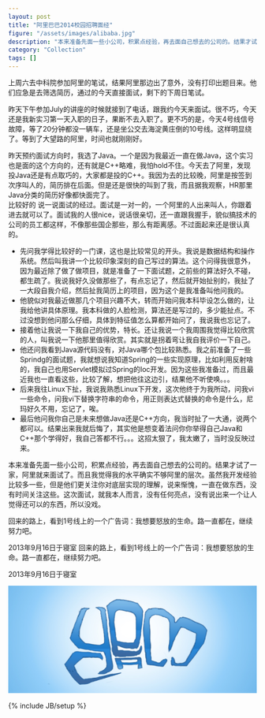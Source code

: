 ```yaml
---
layout: post
title: "阿里巴巴2014校园招聘面经"
figure: "/assets/images/alibaba.jpg"
description: "本来准备先面一些小公司，积累点经验，再去面自己想去的公司的。结果才试了一家，阿里就来面试了。而且我觉得我的水平确实不够阿里的层次。虽然我开发经验比较多一些，但是他们更关注你对底层实现的理解，说来惭愧，一直在做东西，没有时间关注这些。这次面试，就我本人而言，没有任何亮点，没有说出来一个让人觉得还可以的东西，所以没戏。"
category: "Collection"
tags: []
---
```

上周六去中科院参加阿里的笔试，结果阿里那边出了意外，没有打印出题目来。他们应急是去筛选简历，通过的今天直接面试，剩下的下周日笔试。   

昨天下午参加July的讲座的时候就接到了电话，跟我约今天来面试。很不巧，今天还是我新实习第一天入职的日子，果断不去入职了。更不巧的是，今天4号线信号故障，等了20分钟都没一辆车，还是坐公交去海淀黄庄倒的10号线。这样明显绕了。等到了大望路的阿里，时间也就刚刚好。   

昨天预约面试方向时，我选了Java。一个是因为我最近一直在做Java，这个实习也是面的这个方向的，还有就是C++略难，我怕hold不住。今天去了阿里，发现投Java还是有点取巧的，大家都是投的C++。我因为去的比较晚，阿里是按签到次序叫人的，简历排在后面。但是还是很快的叫到了我，而且据我观察，HR那里Java分类的简历好像都快面完了。    
比较好的
说一说面试的经过。面试是一对一的，一个阿里的人出来叫人，你跟着进去就可以了。面试我的人很nice，说话很亲切，还一直跟我握手，貌似搞技术的公司的员工都这样，不像那些国企那些，那么有距离感。不过面起来还是很认真的。

+ 先问我学得比较好的一门课，这也是比较常见的开头。我说是数据结构和操作系统。然后叫我讲一个比较印象深刻的自己写过的算法。这个问得我很意外，因为最近除了做了做项目，就是准备了一下面试题，之前些的算法好久不碰，都生疏了。我说我好久没做那些了，有点忘记了，然后就开始扯别的，我扯了一大段自我介绍，然后扯我简历上的项目，因为这个是我准备叫他问我的。   
+ 他貌似对我最近做那几个项目兴趣不大，转而开始问我本科毕设怎么做的，让我给他讲具体原理。我本科做的人脸检测，算法还是写过的，多少能扯点。不过没想到他问那么仔细，具体到特征值怎么算都开始问了，我说我也忘记了。      
+ 接着他让我说一下我自己的优势，特长。还让我说一个我周围我觉得比较欣赏的人，叫我说一下他那里值得欣赏。其实就是拐着弯让我自我评价一下自己。   
+ 他还问我看到Java源代码没有，对Java哪个包比较熟悉。我之前准备了一些Sprindg的面试题，我就想说我知道Spring的一些实现原理，比如利用反射啥的，我自己也用Servlet模拟过Spring的Ioc开发。因为这些我准备过，而且最近我也一直看这些，比较了解，想把他往这边引，结果他不听使唤。。。   
+ 后来我往Linux下扯，我说我熟悉Linux下开发，这次他终于为我所动，问我vi一些命令，问我vi下替换字符串的命令，用正则表达式替换的命令是什么，尼玛好久不用，忘记了，唉。   
+ 最后他问我你自己是未来想做Java还是C++方向，我当时扯了一大通，说两个都可以。结果出来我就后悔了，其实他是想变着法问你你举得自己Java和C++那个学得好，我自己答都不行。。。这招太狠了，我太嫩了，当时没反映过来。   

本来准备先面一些小公司，积累点经验，再去面自己想去的公司的。结果才试了一家，阿里就来面试了。而且我觉得我的水平确实不够阿里的层次。虽然我开发经验比较多一些，但是他们更关注你对底层实现的理解，说来惭愧，一直在做东西，没有时间关注这些。这次面试，就我本人而言，没有任何亮点，没有说出来一个让人觉得还可以的东西，所以没戏。 

回来的路上，看到1号线上的一个广告词：我想要怒放的生命。路一直都在，继续努力吧。

2013年9月16日于寝室  回来的路上，看到1号线上的一个广告词：我想要怒放的生命。路一直都在，继续努力吧。
 
2013年9月16日于寝室

![IMG-THUMBNAIL](/assets/images/cyeam.png)

{% include JB/setup %}
